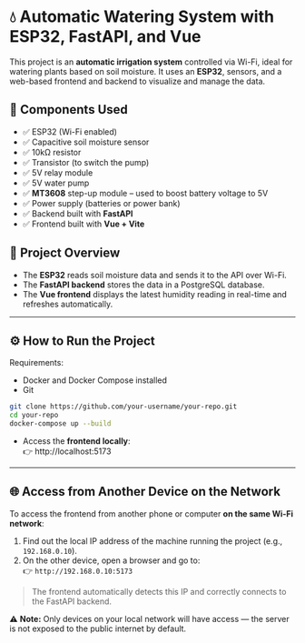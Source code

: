 # 💧 Automatic Watering System with ESP32, FastAPI, and Vue

This project is an **automatic irrigation system** controlled via Wi-Fi, ideal for watering plants based on soil moisture. It uses an **ESP32**, sensors, and a web-based frontend and backend to visualize and manage the data.

## 🔧 Components Used

- ✅ ESP32 (Wi-Fi enabled)
- ✅ Capacitive soil moisture sensor
- ✅ 10kΩ resistor
- ✅ Transistor (to switch the pump)
- ✅ 5V relay module
- ✅ 5V water pump
- ✅ **MT3608** step-up module – used to boost battery voltage to 5V
- ✅ Power supply (batteries or power bank)
- ✅ Backend built with **FastAPI**
- ✅ Frontend built with **Vue + Vite**

## 🧠 Project Overview

- The **ESP32** reads soil moisture data and sends it to the API over Wi-Fi.
- The **FastAPI backend** stores the data in a PostgreSQL database.
- The **Vue frontend** displays the latest humidity reading in real-time and refreshes automatically.

---

## ⚙️ How to Run the Project

Requirements:

- Docker and Docker Compose installed
- Git

```bash
git clone https://github.com/your-username/your-repo.git
cd your-repo
docker-compose up --build
```

- Access the **frontend locally**:  
  👉 http://localhost:5173

---

## 🌐 Access from Another Device on the Network

To access the frontend from another phone or computer **on the same Wi-Fi network**:

1. Find out the local IP address of the machine running the project (e.g., `192.168.0.10`).
2. On the other device, open a browser and go to:  
   👉 `http://192.168.0.10:5173`

> The frontend automatically detects this IP and correctly connects to the FastAPI backend.

⚠️ **Note:** Only devices on your local network will have access — the server is not exposed to the public internet by default.
